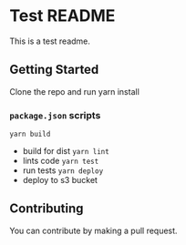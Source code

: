 # Test README
This is a test readme.

## Getting Started
Clone the repo and run yarn install

### `package.json` scripts

`yarn build`
- build for dist
`yarn lint`
- lints code
`yarn test`
- run tests
`yarn deploy`
- deploy to s3 bucket 

## Contributing

You can contribute by making a pull request.
